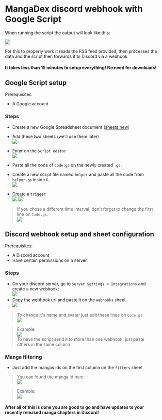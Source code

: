 
# MangaDex discord webhook with Google Script

When running the script the output will look like this:

![](https://imgur.com/92jWaXu.png)

For this to properly work it reads the RSS feed provided, then processes the data and the script then forwards it to Discord via a webhook.

#### It takes less than 15 minutes to setup everything! No need for downloads!

## Google Script setup

Prerequisites:
- A Google account

### Steps

 - Create a new Google Spreadsheet document ([sheets.new](sheets.new))

 - Add these two sheets (we'll use them later)  
![](https://imgur.com/0TYIY3k.png)

- Enter on the `Script editor`  
![](https://imgur.com/UNCgkM4.png)

- Paste all the code of `Code.gs` on the newly created `.gs`.
- Create a new script file named `helper` and paste all the code from `helper.gs` inside it.  
![](https://imgur.com/LlRvZxC.png)

- Create a `trigger`  
![](https://imgur.com/ucoVUyA.png)
![](https://imgur.com/xyLxBRb.png)
> If you chose a different time interval, don't forget to change the first line on `Code.gs`:  
![](https://imgur.com/Hhs1J6z.png)

## Discord webhook setup and sheet configuration

Prerequisites:
- A Discord account
- Have certain permissions on a server

### Steps

-  On your discord server, go to `Server Settings > Integrations` and create a new webhook:  
![](https://imgur.com/InuvbSN.png)
 - Copy the webhook url and paste it on the `webhooks` sheet  
 ![](https://imgur.com/YX8feZU.png)
 >To change it's name and avatar just edit these lines on `Code.gs`:  
 ![](https://imgur.com/DgzcMU1.png)
 
>Example:  
![](https://imgur.com/kZ7N5f5.png)  
> To have the script send it to more than one webhook, just paste others in the same column

### Manga filtering
- Just add the mangas ids on the first column on the `filters` sheet
> You can found the manga id here:  
![](https://imgur.com/DUDXEVp.png)

>Example:  
![](https://imgur.com/OXGx6aq.png)

#### After all of this is done you are good to go and have updates to your recently released manga chapters in Discord!
